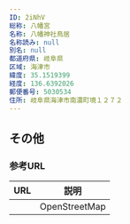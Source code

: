 ```yaml
---
ID: 2iNhV
総称: 八幡宮
名称: 八幡神社鳥居
名称読み: null
別名: null
都道府県: 岐阜県
区域: 海津市
緯度: 35.1519399
経度: 136.6392026
郵便番号: 5030534
住所: 岐阜県海津市南濃町境１２７２
---
```


## その他

### 参考URL

| URL | 説明          |
| --- | ------------- |
|     | OpenStreetMap |
